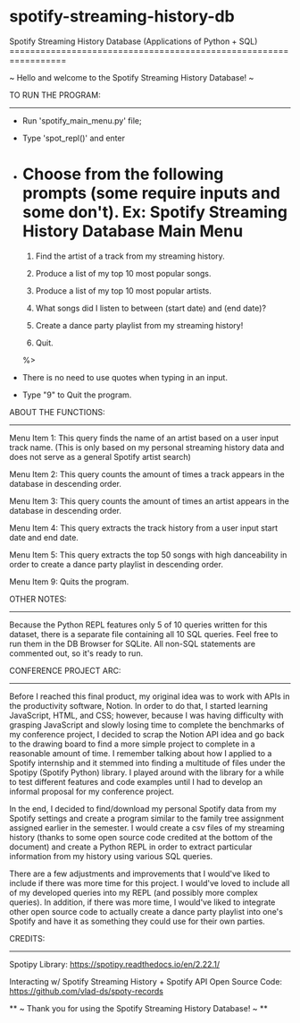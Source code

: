 # spotify-streaming-history-db
Spotify Streaming History Database (Applications of Python + SQL)
		=================================================================

~ Hello and welcome to the Spotify Streaming History Database! ~

TO RUN THE PROGRAM:
*******************

- Run 'spotify_main_menu.py' file;
- Type 'spot_repl()' and enter
- Choose from the following prompts (some require inputs and some don't).
	Ex:
	Spotify Streaming History Database Main Menu
	=============================================
	1) Find the artist of a track from my streaming history. 
	2) Produce a list of my top 10 most popular songs. 
	3) Produce a list of my top 10 most popular artists.
	4) What songs did I listen to between (start date) and (end date)?
	5) Create a dance party playlist from my streaming history!

	9) Quit.

	%>

- There is no need to use quotes when typing in an input.
- Type "9" to Quit the program.

ABOUT THE FUNCTIONS:
********************

Menu Item 1: This query finds the name of an artist based on a user input track name. (This is only based on my personal streaming history data and does not serve as a general Spotify artist search)

Menu Item 2: This query counts the amount of times a track appears in the database in descending order.

Menu Item 3: This query counts the amount of times an artist appears in the database in descending order.

Menu Item 4: This query extracts the track history from a user input start date and end date.

Menu Item 5: This query extracts the top 50 songs with high danceability in order to create a dance party playlist in descending order.

Menu Item 9: Quits the program.

OTHER NOTES:
************

Because the Python REPL features only 5 of 10 queries written for this dataset, there is a separate file containing all 10 SQL queries. Feel free to run them in the DB Browser for SQLite. All non-SQL statements are commented out, so it's ready to run.

CONFERENCE PROJECT ARC:
***********************

Before I reached this final product, my original idea was to work with APIs in the productivity software, Notion. In order to do that, I started learning JavaScript, HTML, and CSS; however, because I was having difficulty with grasping JavaScript and slowly losing time to complete the benchmarks of my conference project, I decided to scrap the Notion API idea and go back to the drawing board to find a more simple project to complete in a reasonable amount of time. I remember talking about how I applied to a Spotify internship and it stemmed into finding a multitude of files under the Spotipy (Spotify Python) library. I played around with the library for a while to test different features and code examples until I had to develop an informal proposal for my conference project.

In the end, I decided to find/download my personal Spotify data from my Spotify settings and create a program similar to the family tree assignment assigned earlier in the semester. I would create a csv files of my streaming history (thanks to some open source code credited at the bottom of the document) and create a Python REPL in order to extract particular information from my history using various SQL queries.

There are a few adjustments and improvements that I would've liked to include if there was more time for this project. I would've loved to include all of my developed queries into my REPL (and possibly more complex queries). In addition, if there was more time, I would've liked to integrate other open source code to actually create a dance party playlist into one's Spotify and have it as something they could use for their own parties. 

CREDITS:
********
Spotipy Library: https://spotipy.readthedocs.io/en/2.22.1/

Interacting w/ Spotify Streaming History + Spotify API Open Source Code: https://github.com/vlad-ds/spoty-records


** ~ Thank you for using the Spotify Streaming History Database! ~ **
